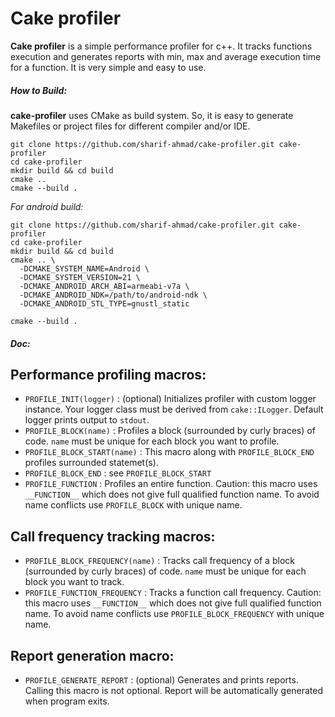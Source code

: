 # Cake profiler

__Cake profiler__ is a simple performance profiler for c++. It tracks functions execution and generates reports with min, max and average execution time for a function. It is very simple and easy to use.

##### How to Build:
__cake-profiler__ uses CMake as build system. So, it is easy to generate Makefiles or project files for different compiler and/or IDE.

```
git clone https://github.com/sharif-ahmad/cake-profiler.git cake-profiler
cd cake-profiler
mkdir build && cd build
cmake ..
cmake --build .
```
*For android build:*

```
git clone https://github.com/sharif-ahmad/cake-profiler.git cake-profiler
cd cake-profiler
mkdir build && cd build
cmake .. \
  -DCMAKE_SYSTEM_NAME=Android \
  -DCMAKE_SYSTEM_VERSION=21 \
  -DCMAKE_ANDROID_ARCH_ABI=armeabi-v7a \
  -DCMAKE_ANDROID_NDK=/path/to/android-ndk \
  -DCMAKE_ANDROID_STL_TYPE=gnustl_static

cmake --build .
```

##### Doc:

Performance profiling macros:
---
* `PROFILE_INIT(logger)` : (optional) Initializes profiler with custom logger instance. Your logger class must be derived from `cake::ILogger`. Default logger prints output to `stdout`.
* `PROFILE_BLOCK(name)` : Profiles a block (surrounded by curly braces) of code. `name` must be unique for each block you want to profile.
* `PROFILE_BLOCK_START(name)` : This macro along with `PROFILE_BLOCK_END` profiles surrounded statemet(s).
* `PROFILE_BLOCK_END` : see `PROFILE_BLOCK_START`
* `PROFILE_FUNCTION`  : Profiles an entire function. Caution: this macro uses `__FUNCTION__` which does not give full qualified function name. To avoid name conflicts use `PROFILE_BLOCK` with unique name.

Call frequency tracking macros:
---
* `PROFILE_BLOCK_FREQUENCY(name)` : Tracks call frequency of a block (surrounded by curly braces) of code. `name` must be unique for each block you want to track.
* `PROFILE_FUNCTION_FREQUENCY` : Tracks a function call frequency. Caution: this macro uses `__FUNCTION__` which does not give full qualified function name. To avoid name conflicts use `PROFILE_BLOCK_FREQUENCY` with unique name.

Report generation macro:
---
* `PROFILE_GENERATE_REPORT` : (optional) Generates and prints reports. Calling this macro is not optional. Report will be automatically generated when program exits.
